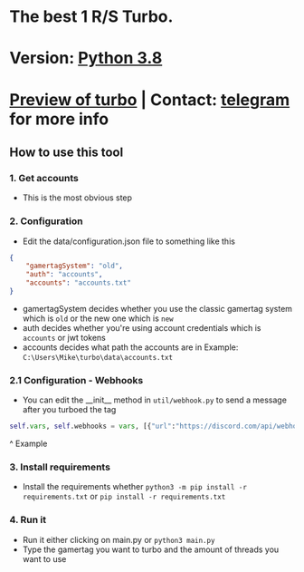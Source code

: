 # The best 1 R/S Turbo.

# Version: [Python 3.8](https://www.python.org/downloads/release/python-380/)
# [Preview of turbo](https://streamable.com/nfqpgv) | Contact: [telegram](https://t.me/misinput) for more info
## How to use this tool
### 1. Get accounts
  - This is the most obvious step
### 2. Configuration
   - Edit the data/configuration.json file to something like this
```json
{
    "gamertagSystem": "old",
    "auth": "accounts",
    "accounts": "accounts.txt"
}
```
   - gamertagSystem decides whether you use the classic gamertag system which is `old` or the new one which is `new` 
   - auth decides whether you're using account credentials which is `accounts` or jwt tokens
   - accounts decides what path the accounts are in Example: `C:\Users\Mike\turbo\data\accounts.txt`
### 2.1 Configuration - Webhooks
   - You can edit the \_\_init\_\_ method in `util/webhook.py` to send a message after you turboed the tag
```py
self.vars, self.webhooks = vars, [{"url":"https://discord.com/api/webhooks/Example/Example","method":"POST","headers":{},"params":{},"json":{"content":"@everyone","embeds":[{"title":"Successful Turbo!","color":None,"fields":[{"name":"`Gamertag`","value":f"`{vars['tag']}`","inline":True},{"name":"`XUID`","value":f"`{vars['new_account'][1]}`","inline":True},{"name":"`Requests`","value":f"`{vars['requests']}`","inline":True}]}],"attachments":[]},"sucess_code":204}]
```
  ^ Example
### 3. Install requirements
   - Install the requirements whether `python3 -m pip install -r requirements.txt` or `pip install -r requirements.txt`
### 4. Run it
   - Run it either clicking on main.py or `python3 main.py`
   - Type the gamertag you want to turbo and the amount of threads you want to use
